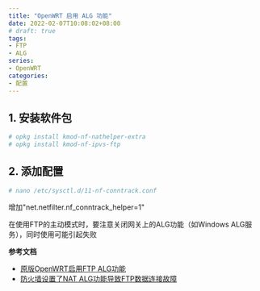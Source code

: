 ```yaml
---
title: "OpenWRT 启用 ALG 功能"
date: 2022-02-07T10:08:02+08:00
# draft: true
tags: 
- FTP
- ALG
series:
- OpenWRT
categories:
- 配置
---
```


## 1. 安装软件包
```bash
# opkg install kmod-nf-nathelper-extra
# opkg install kmod-nf-ipvs-ftp
```

## 2. 添加配置
```bash
# nano /etc/sysctl.d/11-nf-conntrack.conf
```

增加"net.netfilter.nf_conntrack_helper=1"

在使用FTP的主动模式时，要注意关闭网关上的ALG功能（如Windows ALG服务），同时使用可能引起失败

**参考文档**

- [原版OpenWRT启用FTP ALG功能](https://vnf.cc/2021/02/openwrt-ftp-alg/)
- [防火墙设置了NAT ALG功能导致FTP数据连接故障](https://blog.moper.net/2210.html)